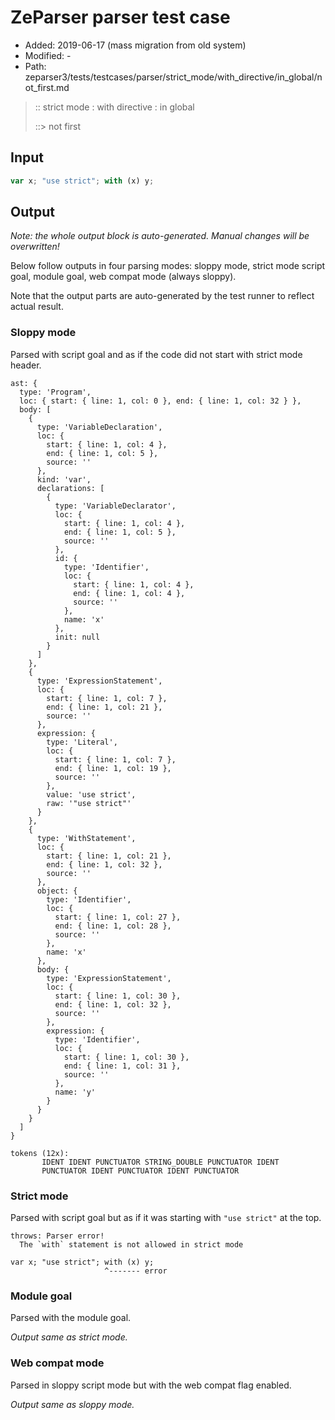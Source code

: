 # ZeParser parser test case

- Added: 2019-06-17 (mass migration from old system)
- Modified: -
- Path: zeparser3/tests/testcases/parser/strict_mode/with_directive/in_global/not_first.md

> :: strict mode : with directive : in global
>
> ::> not first

## Input

`````js
var x; "use strict"; with (x) y;
`````

## Output

_Note: the whole output block is auto-generated. Manual changes will be overwritten!_

Below follow outputs in four parsing modes: sloppy mode, strict mode script goal, module goal, web compat mode (always sloppy).

Note that the output parts are auto-generated by the test runner to reflect actual result.

### Sloppy mode

Parsed with script goal and as if the code did not start with strict mode header.

`````
ast: {
  type: 'Program',
  loc: { start: { line: 1, col: 0 }, end: { line: 1, col: 32 } },
  body: [
    {
      type: 'VariableDeclaration',
      loc: {
        start: { line: 1, col: 4 },
        end: { line: 1, col: 5 },
        source: ''
      },
      kind: 'var',
      declarations: [
        {
          type: 'VariableDeclarator',
          loc: {
            start: { line: 1, col: 4 },
            end: { line: 1, col: 5 },
            source: ''
          },
          id: {
            type: 'Identifier',
            loc: {
              start: { line: 1, col: 4 },
              end: { line: 1, col: 4 },
              source: ''
            },
            name: 'x'
          },
          init: null
        }
      ]
    },
    {
      type: 'ExpressionStatement',
      loc: {
        start: { line: 1, col: 7 },
        end: { line: 1, col: 21 },
        source: ''
      },
      expression: {
        type: 'Literal',
        loc: {
          start: { line: 1, col: 7 },
          end: { line: 1, col: 19 },
          source: ''
        },
        value: 'use strict',
        raw: '"use strict"'
      }
    },
    {
      type: 'WithStatement',
      loc: {
        start: { line: 1, col: 21 },
        end: { line: 1, col: 32 },
        source: ''
      },
      object: {
        type: 'Identifier',
        loc: {
          start: { line: 1, col: 27 },
          end: { line: 1, col: 28 },
          source: ''
        },
        name: 'x'
      },
      body: {
        type: 'ExpressionStatement',
        loc: {
          start: { line: 1, col: 30 },
          end: { line: 1, col: 32 },
          source: ''
        },
        expression: {
          type: 'Identifier',
          loc: {
            start: { line: 1, col: 30 },
            end: { line: 1, col: 31 },
            source: ''
          },
          name: 'y'
        }
      }
    }
  ]
}

tokens (12x):
       IDENT IDENT PUNCTUATOR STRING_DOUBLE PUNCTUATOR IDENT
       PUNCTUATOR IDENT PUNCTUATOR IDENT PUNCTUATOR
`````

### Strict mode

Parsed with script goal but as if it was starting with `"use strict"` at the top.

`````
throws: Parser error!
  The `with` statement is not allowed in strict mode

var x; "use strict"; with (x) y;
                     ^------- error
`````


### Module goal

Parsed with the module goal.

_Output same as strict mode._

### Web compat mode

Parsed in sloppy script mode but with the web compat flag enabled.

_Output same as sloppy mode._
